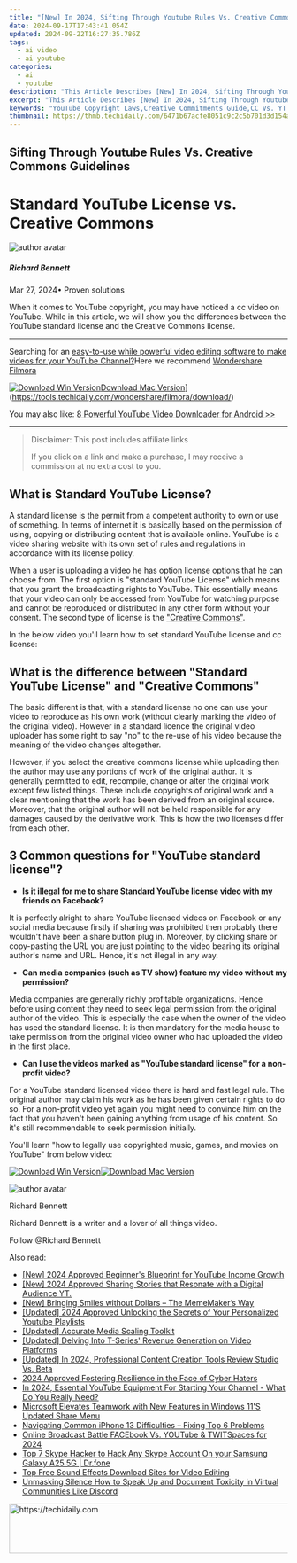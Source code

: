 ```yaml
---
title: "[New] In 2024, Sifting Through Youtube Rules Vs. Creative Commons Guidelines"
date: 2024-09-17T17:43:41.054Z
updated: 2024-09-22T16:27:35.786Z
tags:
  - ai video
  - ai youtube
categories:
  - ai
  - youtube
description: "This Article Describes [New] In 2024, Sifting Through Youtube Rules Vs. Creative Commons Guidelines"
excerpt: "This Article Describes [New] In 2024, Sifting Through Youtube Rules Vs. Creative Commons Guidelines"
keywords: "YouTube Copyright Laws,Creative Commitments Guide,CC Vs. YT Regulations,Content Licensing for Videos,Understanding Youtube Policies,Adherence to CC Standards,Navigating Youtubes Rules"
thumbnail: https://thmb.techidaily.com/6471b67acfe8051c9c2c5b701d3d154a93913c9b510e1febb60299ae780985b8.jpg
---
```


## Sifting Through Youtube Rules Vs. Creative Commons Guidelines

# Standard YouTube License vs. Creative Commons

![author avatar](https://images.wondershare.com/filmora/article-images/richard-bennett.jpg)

##### Richard Bennett

 Mar 27, 2024• Proven solutions

When it comes to YouTube copyright, you may have noticed a cc video on YouTube. While in this article, we will show you the differences between the YouTube standard license and the Creative Commons license.

---

Searching for an [easy-to-use while powerful video editing software to make videos for your YouTube Channel?](https://tools.techidaily.com/wondershare/filmora/download/)Here we recommend [Wondershare Filmora](https://tools.techidaily.com/wondershare/filmora/download/)

[![Download Win Version](https://images.wondershare.com/filmora/guide/download-btn-win.jpg)](https://tools.techidaily.com/wondershare/filmora/download/)[Download Mac Version](https://images.wondershare.com/filmora/guide/download-btn-mac.jpg)](https://tools.techidaily.com/wondershare/filmora/download/)

You may also like: [8 Powerful YouTube Video Downloader for Android >>](https://tools.techidaily.com/wondershare/filmora/download/)

---

>  Disclaimer: This post includes affiliate links
>
>  If you click on a link and make a purchase, I may receive a commission at no extra cost to you.
>

## What is Standard YouTube License?

A standard license is the permit from a competent authority to own or use of something. In terms of internet it is basically based on the permission of using, copying or distributing content that is available online. YouTube is a video sharing website with its own set of rules and regulations in accordance with its license policy.

When a user is uploading a video he has option license options that he can choose from. The first option is "standard YouTube License" which means that you grant the broadcasting rights to YouTube. This essentially means that your video can only be accessed from YouTube for watching purpose and cannot be reproduced or distributed in any other form without your consent. The second type of license is the ["Creative Commons"](https://tools.techidaily.com/wondershare/filmora/download/).

In the below video you'll learn how to set standard YouTube license and cc license:

## What is the difference between "Standard YouTube License" and "Creative Commons"

The basic different is that, with a standard license no one can use your video to reproduce as his own work (without clearly marking the video of the original video). However in a standard licence the original video uploader has some right to say "no" to the re-use of his video because the meaning of the video changes altogether.

However, if you select the creative commons license while uploading then the author may use any portions of work of the original author. It is generally permitted to edit, recompile, change or alter the original work except few listed things. These include copyrights of original work and a clear mentioning that the work has been derived from an original source. Moreover, that the original author will not be held responsible for any damages caused by the derivative work. This is how the two licenses differ from each other.

## 3 Common questions for "YouTube standard license"?

* **Is it illegal for me to share Standard YouTube license video with my friends on Facebook?**

It is perfectly alright to share YouTube licensed videos on Facebook or any social media because firstly if sharing was prohibited then probably there wouldn't have been a share button plug in. Moreover, by clicking share or copy-pasting the URL you are just pointing to the video bearing its original author's name and URL. Hence, it's not illegal in any way.

* **Can media companies (such as TV show) feature my video without my permission?**

Media companies are generally richly profitable organizations. Hence before using content they need to seek legal permission from the original author of the video. This is especially the case when the owner of the video has used the standard license. It is then mandatory for the media house to take permission from the original video owner who had uploaded the video in the first place.

* **Can I use the videos marked as "YouTube standard license" for a non-profit video?**

For a YouTube standard licensed video there is hard and fast legal rule. The original author may claim his work as he has been given certain rights to do so. For a non-profit video yet again you might need to convince him on the fact that you haven't been gaining anything from usage of his content. So it's still recommendable to seek permission initially.

You'll learn "how to legally use copyrighted music, games, and movies on YouTube" from below video:

[![Download Win Version](https://images.wondershare.com/filmora/guide/download-btn-win.jpg)](https://tools.techidaily.com/wondershare/filmora/download/)[![Download Mac Version](https://images.wondershare.com/filmora/guide/download-btn-mac.jpg)](https://tools.techidaily.com/wondershare/filmora/download/)

![author avatar](https://images.wondershare.com/filmora/article-images/richard-bennett.jpg)

Richard Bennett

Richard Bennett is a writer and a lover of all things video.

Follow @Richard Bennett

<ins class="adsbygoogle"
     style="display:block"
     data-ad-format="autorelaxed"
     data-ad-client="ca-pub-7571918770474297"
     data-ad-slot="1223367746"></ins>

<ins class="adsbygoogle"
     style="display:block"
     data-ad-client="ca-pub-7571918770474297"
     data-ad-slot="8358498916"
     data-ad-format="auto"
     data-full-width-responsive="true"></ins>

<span class="atpl-alsoreadstyle">Also read:</span>
<div><ul>
<li><a href="https://facebook-video-footage.techidaily.com/new-2024-approved-beginners-blueprint-for-youtube-income-growth/"><u>[New] 2024 Approved Beginner's Blueprint for YouTube Income Growth</u></a></li>
<li><a href="https://youtube-lab.techidaily.com/12701587-new-2024-approved-sharing-stories-that-resonate-with-a-digital-audience-yt/"><u>[New] 2024 Approved Sharing Stories that Resonate with a Digital Audience YT.</u></a></li>
<li><a href="https://extra-tips.techidaily.com/new-bringing-smiles-without-dollars-the-mememakers-way/"><u>[New] Bringing Smiles without Dollars – The MemeMaker’s Way</u></a></li>
<li><a href="https://youtube-lab.techidaily.com/ed-2024-approved-unlocking-the-secrets-of-your-personalized-youtube-playlists/"><u>[Updated] 2024 Approved Unlocking the Secrets of Your Personalized Youtube Playlists</u></a></li>
<li><a href="https://extra-lessons.techidaily.com/updated-accurate-media-scaling-toolkit/"><u>[Updated] Accurate Media Scaling Toolkit</u></a></li>
<li><a href="https://youtube-lab.techidaily.com/ed-delving-into-t-series-revenue-generation-on-video-platforms/"><u>[Updated] Delving Into T-Series' Revenue Generation on Video Platforms</u></a></li>
<li><a href="https://youtube-lab.techidaily.com/ed-in-2024-professional-content-creation-tools-review-studio-vs-beta/"><u>[Updated] In 2024, Professional Content Creation Tools Review Studio Vs. Beta</u></a></li>
<li><a href="https://youtube-stream.techidaily.com/2024-approved-fostering-resilience-in-the-face-of-cyber-haters/"><u>2024 Approved Fostering Resilience in the Face of Cyber Haters</u></a></li>
<li><a href="https://youtube-lab.techidaily.com/24-essential-youtube-equipment-for-starting-your-channel-what-do-you-really-need/"><u>In 2024, Essential YouTube Equipment For Starting Your Channel - What Do You Really Need?</u></a></li>
<li><a href="https://some-knowledge.techidaily.com/microsoft-elevates-teamwork-with-new-features-in-windows-11s-updated-share-menu/"><u>Microsoft Elevates Teamwork with New Features in Windows 11'S Updated Share Menu</u></a></li>
<li><a href="https://fox-that.techidaily.com/navigating-common-iphone-13-difficulties-fixing-top-6-problems/"><u>Navigating Common iPhone 13 Difficulties – Fixing Top 6 Problems</u></a></li>
<li><a href="https://youtube-lab.techidaily.com/e-broadcast-battle-facebook-vs-youtube-and-twitspaces-for-2024/"><u>Online Broadcast Battle FACEbook Vs. YOUTube & TWITSpaces for 2024</u></a></li>
<li><a href="https://location-social.techidaily.com/top-7-skype-hacker-to-hack-any-skype-account-on-your-samsung-galaxy-a25-5g-drfone-by-drfone-virtual-android/"><u>Top 7 Skype Hacker to Hack Any Skype Account On your Samsung Galaxy A25 5G | Dr.fone</u></a></li>
<li><a href="https://win-tutorials.techidaily.com/top-free-sound-effects-download-sites-for-video-editing/"><u>Top Free Sound Effects Download Sites for Video Editing</u></a></li>
<li><a href="https://discord-videos.techidaily.com/unmasking-silence-how-to-speak-up-and-document-toxicity-in-virtual-communities-like-discord/"><u>Unmasking Silence How to Speak Up and Document Toxicity in Virtual Communities Like Discord</u></a></li>
</ul></div>

<!-- affiliate ads begin -->
<a href="https://ephamedtechinc.pxf.io/c/5597632/2123511/26400" target="_top" id="2123511">
  <img src="//a.impactradius-go.com/display-ad/26400-2123511" border="0" alt="https://techidaily.com" width="728" height="90"/>
</a>
<img height="0" width="0" src="https://ephamedtechinc.pxf.io/i/5597632/2123511/26400" style="position:absolute;visibility:hidden;" border="0" />
<!-- affiliate ads end -->

